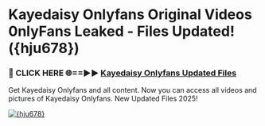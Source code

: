 # Kayedaisy Onlyfans Original Videos 0nlyFans Leaked - Files Updated! ({hju678})

<h3>🔴 CLICK HERE 🌐==►► <a href="https://tinyurl.com/ms9xzufz" rel="nofollow">Kayedaisy Onlyfans Updated Files</a></h3>

Get Kayedaisy Onlyfans and all content. Now you can access all videos and pictures of Kayedaisy Onlyfans. New Updated Files 2025!

[![{hju678}](https://i.imgur.com/PQ7UWWw.gif)](https://tinyurl.com/ms9xzufz)